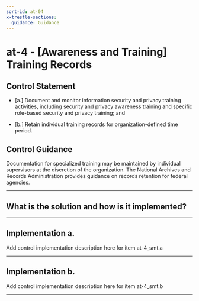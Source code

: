 ```yaml
---
sort-id: at-04
x-trestle-sections:
  guidance: Guidance
---
```


# at-4 - \[Awareness and Training\] Training Records

## Control Statement

- \[a.\] Document and monitor information security and privacy training activities, including security and privacy awareness training and specific role-based security and privacy training; and

- \[b.\] Retain individual training records for organization-defined time period.

## Control Guidance

Documentation for specialized training may be maintained by individual supervisors at the discretion of the organization. The National Archives and Records Administration provides guidance on records retention for federal agencies.

______________________________________________________________________

## What is the solution and how is it implemented?

<!-- Please leave this section blank and enter implementation details in the parts below. -->

______________________________________________________________________

## Implementation a.

Add control implementation description here for item at-4_smt.a

______________________________________________________________________

## Implementation b.

Add control implementation description here for item at-4_smt.b

______________________________________________________________________
